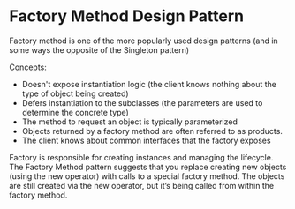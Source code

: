 # Factory Method Design Pattern

Factory method is one of the more popularly used design patterns (and in some ways the opposite of the Singleton pattern)

Concepts:
- Doesn't expose instantiation logic (the client knows nothing about the type of object being created)
- Defers instantiation to the subclasses (the parameters are used to determine the concrete type)
- The method to request an object is typically parameterized
- Objects returned by a factory method are often referred to as products.
- The client knows about common interfaces that the factory exposes


Factory is responsible for creating instances and managing the lifecycle.
The Factory Method pattern suggests that you replace creating new objects (using the new operator) with calls to a special factory method.
The objects are still created via the new operator, but it’s being called from within the factory method.
